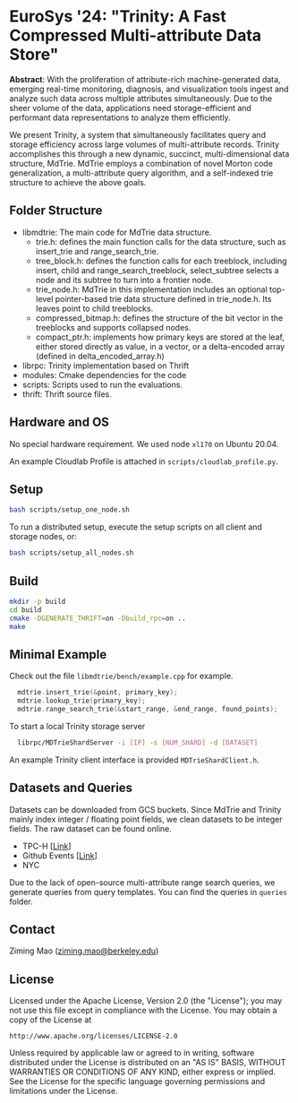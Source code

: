 # EuroSys '24: "Trinity: A Fast Compressed Multi-attribute Data Store"

**Abstract**: With the proliferation of attribute-rich machine-generated data, emerging real-time monitoring, diagnosis, and visualization tools ingest and analyze such data across multiple attributes simultaneously. Due to the sheer volume of the data, applications need storage-efficient and performant data representations to analyze them efficiently.
  
We present Trinity, a system that simultaneously facilitates query and storage efficiency across large volumes of multi-attribute records. Trinity accomplishes this through a new dynamic, succinct, multi-dimensional data structure, MdTrie. MdTrie employs a combination of novel Morton code generalization, a multi-attribute query algorithm, and a self-indexed trie structure to achieve the above goals. 

## Folder Structure

- libmdtrie: The main code for MdTrie data structure.
  - trie.h: defines the main function calls for the data structure, such as insert_trie and range_search_trie.  
  - tree_block.h: defines the function calls for each treeblock, including insert, child and range_search_treeblock, select_subtree selects a node and its subtree to turn into a frontier node.    
  - trie_node.h: MdTrie in this implementation includes an optional top-level pointer-based trie data structure defined in trie_node.h. Its leaves point to child treeblocks.  
  - compressed_bitmap.h: defines the structure of the bit vector in the treeblocks and supports collapsed nodes.  
  - compact_ptr.h: implements how primary keys are stored at the leaf, either stored directly as value, in a vector, or a delta-encoded array (defined in delta_encoded_array.h)  
- librpc: Trinity implementation based on Thrift
- modules: Cmake dependencies for the code
- scripts: Scripts used to run the evaluations. 
- thrift: Thrift source files. 

## Hardware and OS

No special hardware requirement. We used node `xl170` on Ubuntu 20.04. 

An example Cloudlab Profile is attached in `scripts/cloudlab_profile.py`. 

## Setup

```bash
bash scripts/setup_one_node.sh
```

To run a distributed setup, execute the setup scripts on all client and storage nodes, or: 

```bash
bash scripts/setup_all_nodes.sh
```

## Build

```bash
mkdir -p build
cd build
cmake -DGENERATE_THRIFT=on -Dbuild_rpc=on ..
make
```

## Minimal Example

Check out the file `libmdtrie/bench/example.cpp` for example.
```c
  mdtrie.insert_trie(&point, primary_key);
  mdtrie.lookup_trie(primary_key);
  mdtrie.range_search_trie(&start_range, &end_range, found_points);
```
To start a local Trinity storage server

```bash
  librpc/MDTrieShardServer -i [IP] -s [NUM_SHARD] -d [DATASET]
```

An example Trinity client interface is provided `MDTrieShardClient.h`.

## Datasets and Queries

Datasets can be downloaded from GCS buckets. Since MdTrie and Trinity mainly index integer / floating point fields, we clean datasets to be integer fields. The raw dataset can be found online. 
- TPC-H [[Link](https://storage.cloud.google.com/trinity_datsets/tpch_dataset.csv)]
- Github Events [[Link](https://storage.googleapis.com/trinity_datsets/github_dataset.csv)]
- NYC

Due to the lack of open-source multi-attribute range search queries, we generate queries from query templates. You can find the queries in `queries` folder. 

## Contact

Ziming Mao (ziming.mao@berkeley.edu)

## License

Licensed under the Apache License, Version 2.0 (the "License");
you may not use this file except in compliance with the License.
You may obtain a copy of the License at

    http://www.apache.org/licenses/LICENSE-2.0

Unless required by applicable law or agreed to in writing, software
distributed under the License is distributed on an "AS IS" BASIS,
WITHOUT WARRANTIES OR CONDITIONS OF ANY KIND, either express or implied.
See the License for the specific language governing permissions and
limitations under the License.
